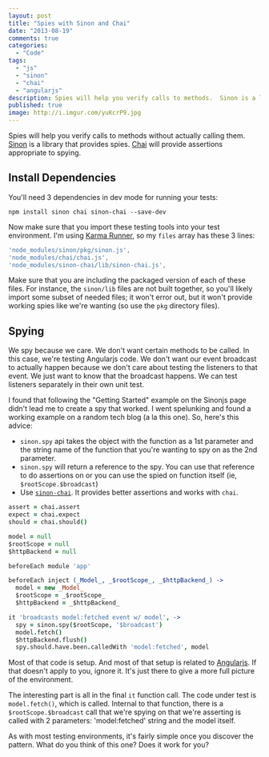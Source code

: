 ```yaml
---
layout: post
title: "Spies with Sinon and Chai"
date: "2013-08-19"
comments: true
categories:
  - "Code"
tags:
  - "js"
  - "sinon"
  - "chai"
  - "angularjs"
description: Spies will help you verify calls to methods.  Sinon is a library that provides spies.  Chai will provide appropriate assertions.
published: true
image: http://i.imgur.com/yuKcrP9.jpg
---
```


Spies will help you verify calls to methods without actually calling them.  [Sinon](http://sinonjs.org/) is a library that provides spies.  [Chai](http://chaijs.com/) will provide assertions appropriate to spying.

<!--more-->

## Install Dependencies

You'll need 3 dependencies in dev mode for running your tests:

```
npm install sinon chai sinon-chai --save-dev
```

Now make sure that you import these testing tools into your test environment.  I'm using [Karma Runner](http://karma-runner.github.io/0.10/index.html), so my `files` array has these 3 lines:

```javascript
'node_modules/sinon/pkg/sinon.js',
'node_modules/chai/chai.js',
'node_modules/sinon-chai/lib/sinon-chai.js',
```

Make sure that you are including the packaged version of each of these files.  For instance, the `sinon/lib` files are not built together, so you'll likely import some subset of needed files; it won't error out, but it won't provide working spies like we're wanting (so use the `pkg` directory files).

## Spying

We spy because we care.  We don't want certain methods to be called.  In this case, we're testing Angularjs code.  We don't want our event broadcast to actually happen because we don't care about testing the listeners to that event.  We just want to know that the broadcast happens.  We can test listeners separately in their own unit test.

I found that following the "Getting Started" example on the Sinonjs page didn't lead me to create a spy that worked.  I went spelunking and found a working example on a random tech blog (a la this one).  So, here's this advice:

- `sinon.spy` api takes the object with the function as a 1st parameter and the string name of the function that you're wanting to spy on as the 2nd parameter.
- `sinon.spy` will return a reference to the spy.  You can use that reference to do assertions on or you can use the spied on function itself (ie, `$rootScope.$broadcast`)
- Use [`sinon-chai`](https://github.com/domenic/sinon-chai).  It provides better assertions and works with `chai`.

```coffeescript model.spec.coffee
assert = chai.assert
expect = chai.expect
should = chai.should()

model = null
$rootScope = null
$httpBackend = null

beforeEach module 'app'

beforeEach inject (_Model_, _$rootScope_, _$httpBackend_) ->
  model = new _Model_
  $rootScope = _$rootScope_
  $httpBackend = _$httpBackend_

it 'broadcasts model:fetched event w/ model', ->
  spy = sinon.spy($rootScope, '$broadcast')
  model.fetch()
  $httpBackend.flush()
  spy.should.have.been.calledWith 'model:fetched', model
```

Most of that code is setup.  And most of that setup is related to [Angularjs](http://angularjs.org/).  If that doesn't apply to you, ignore it.  It's just there to give a more full picture of the environment.

The interesting part is all in the final `it` function call.  The code under test is `model.fetch()`, which is called.  Internal to that function, there is a `$rootScope.$broadcast` call that we're spying on that we're asserting is called with 2 parameters: 'model:fetched' string and the model itself.

As with most testing environments, it's fairly simple once you discover the pattern.  What do you think of this one?  Does it work for you?
